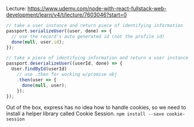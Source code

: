 Lecture: https://www.udemy.com/node-with-react-fullstack-web-development/learn/v4/t/lecture/7603046?start=0

```js
// take a user instance and return piece of identifying information
passport.serializeUser((user, done) => {
  // use the record's auto generated id (not the profile id)
  done(null, user.id);
});

// take a piece of identifying information and return a user instance
passport.deserializeUser((userId, done) => {
  User.findById(userId)
    // use .then for working w/promise obj
    .then(user => {
      done(null, user);
    });
});
```

Out of the box, express has no idea  how to handle cookies, so we need to install a helper library called Cookie Session. 
`npm install --save cookie-session`

